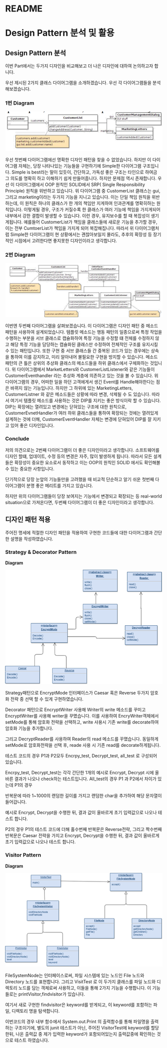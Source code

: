 # README

# **Design Pattern 분석 및 활용**

## Design Pattern 분석

이번 Part에서는 두가지 디자인을 비교해보고 더 나은 디자인에 대하여 논의하고자 합니다.

우선 제시된 2가지 클래스 다이어그램을 소개하겠습니다. 우선 각 다이어그램들을 분석해보겠습니다.

### **1번 Diagram**

![Untitled](README%20ac8c50c923024db6ab67e85daffe1f9d/Untitled.png)

우선 첫번째 다이어그램에선 명확한 디자인 패턴을 찾을 수 없었습니다. 하지만 이 다이어그램 자체는, 당장 나타나있는 기능들을 구현하기에 Simple한 다이어그램 구조입니다. Simple is best라는 말이 있듯이, 간단하고, 가독성 좋은 구조는 타인으로 하여금 그 의도를 명확히 하고 이해하기 쉽게 만들어줍니다. 하지만 문제점 역시 존재합니다. 우선 이 다이어그램에서 OOP 원칙인 SOLID에서 SRP( Single Responsibility Principle) 원칙을 위반하고 있습니다. 위 다이어그램 중 CustomerList 클래스는 gui, 그리고 marketing이라는 두가지 기능을 지니고 있습니다. 이는 단일 책임 원칙을 위반하는데, 이 원칙은 하나의 클래스가 한 개의 책임만 지게하여 인과관계를 명확히하는 원칙입니다. 이렇게될 경우, 구조가 커질수록 한 클래스가 여러 기능에 책임을 가지게되어 내부에서 강한 결합이 발생할 수 있습니다. 이런 경우, 유지보수를 할 때 복잡성이 생기게됩니다. 예를들어 CustomerList가 책임을 클래스들에 새로운 기능을 추가할 경우, 이는 전부 CumtoerList가 책임을 가지게 되어 복잡해집니다. 따라서 위 다이어그램처럼 Simple한 다이어그램이 현 상황에서는 괜찮아보일지 몰라도, 추후의 확장성 등 장기적인 시점에서 고려한다면 좋지못한 디자인이라고 생각합니다.

### **2번 Diagram**

![Untitled](README%20ac8c50c923024db6ab67e85daffe1f9d/Untitled%201.png)

이번엔 두번째 다이어그램을 살펴보겠습니다. 이 다이어그램은 디자인 패턴 중 메소드 패턴을 사용하여 설계되었습니다. 템플릿 메소드는 행동 패턴의 일종으로써 특정 작업을 수행하는 부분을 서브 클래스로 캡슐화하여 특정 기능을 수정할 떄 전체를 수정하지 않고 해당 특정 기능을 담당하는 캡슐화된 클래스만 수정하여 전체적인 구조를 유지시킬 수 있는 패턴입니다. 또한 구현 중 서브 클래스들 간 중복된 코드가 있는 경우에는 상속을 통하여 이를 감지하고, 미리 알아내어 불필요한 구현을 방지할 수 있습니다. 메소드 패턴의 큰 틀은 상위의 추상화 클래스의 메소드들을 하위 클래스에서 구체화하는 것입니다. 위 다이어그램에서 MarketLetters와 CustomerListListener와 같은 기능들이 CustomerEventhandler 라는 추상화 계층에 의존하고 있는 것을 볼 수 있습니다. 위 다이어그램의 경우, 어떠한 일을 하던 고객에게서 생긴 Event를 Handle해야한다는 점은 바뀌지 않는 기능입니다. 하지만 그 하위에 있는 MarketingLetters, CustomerListner 와 같은 메소드들은 상황에 따라 변경, 삭제될 수 도 있습니다. 따라서 여기서 템플릿 메소드를 사용하는 것은 DIP를 지키는 좋은 방식이락 할 수 있습니다. DIP는 확장에는 열려있고 변경에는 닫혀있는 구조에 대한 원칙으로, CustomerEvnetHandler가 여러 하위 클래스들을 통하여 확장되는 것에는 열려있게 설계하는 것에 더해, CustomerEventHandler 자체는 변경에 닫혀있어 DIP를 잘 지키고 있어 좋은 디자인입니다.

### Conclude

저의 의견으로는 2번째 다이어그램이 더 좋은 디자인이라고 생각합니다. 소프트웨어를 디자인 할떄, 업데이트, 수정 등의 변경은 자주, 많이 발생하게 됩니다. 따라서 모든 설계들은 확장성이 중요한 요소로서 동작하고 이는 OOP의 원칙인 SOLID 에서도 확인해볼 수 있는 중요한 사항입니다.

단기적으로 당장 눈앞의 기능들만을 고려했을 때 비교적 단순하고 알기 쉬운 첫번째 다이어그램이 분명 좋은 메리트를 가지고 있습니다.

하지만 위의 다이어그램들이 당장 보여지는 기능에서 변경되고 확장되는 등 real-world situation으로 가져온다면, 두번째 다이어그램이 더 좋은 디자인이라고 생각합니다.

## 디자인 패턴 적용

주어진 명세에 적절한 디자인 패턴을 적용하여 구현한 코드들에 대한 다이어그램과 간단한 설명을 작성하였습니다.

### Strategy & Decorator Pattern

**Diagram**

![Untitled](README%20ac8c50c923024db6ab67e85daffe1f9d/Untitled%202.png)

Strategy패턴으로 EncryptMode 인터페이스가 Caesar 혹은 Reverse 두가지 암호화 전략 중 선택 할 수 있게 구현하였습니다.

Decorator 패턴으로 EncryptWriter 사용해 Writer의 write 메소드를 꾸미고 EncryptWriter를 사용해 writer을 꾸몄습니다. 이를 사용하여 EncryWriter객체에서 setMode를 통해 암호화 전략을 선택하고, write 사용시 기존 write를 decorate하여 암호화 기능을 추가합니다.

그리고 DecryptReader를 사용하여 Reader의 read 메소드를 꾸몄습니다. 동일하게 setMode로 암호화전략을 선택 후, reade 사용 시 기존 read를 decorate하게됩니다.

테스트 코드의 경우 P1과 P2모두 Encrpy_test, Decrypt_test, all_test 로 구성되어 있습니다.

Encrpy_test, Decrypt_test는 각각 간단한 1개의 예시로 Encrypt, Decrypt 시에 올바른 결과가 나오나 check하는 테스트입니다. All_test의 경우 P1 과 P2에서 차이가 있는데 P1의 경우

반복문에 따라 1~1000의 랜덤한 길이를 가지고 랜덤한 char을 추가하여 해당 문자열이 들어갑니다.

예시로 Encrypt, Decrypt을 수행한 뒤, 결과 값이 올바르게 초기 입력값으로 나오나 테스트 합니다.

P2의 경우 P1의 테스트 코드에 더해 홀수번째 반복문은 Reverse전략, 그리고 짝수번째 반복문은 Caesar 전략을 가지고 Encrypt, Decrypt을 수행한 뒤, 결과 값이 올바르게 초기 입력값으로 나오나 테스트 합니다.

### Visitor Pattern

**Diagram**

![Untitled](README%20ac8c50c923024db6ab67e85daffe1f9d/Untitled%203.png)

FileSystemNode는 인터페이스로써, 파일 시스템에 있는 노드인 File 노드와 Directory 노드를 표현합니다. 그리고 VisitTest 로 이 두가지 클래스를 파일 노드와 디렉토리 노드를 담는 객체로써 사용하고, 이들을 통해 2가지 기능을 수행합니다. 이 기능들로는 printVisitor,findvisitor가 있습니다. 

여기서 새로 구현한 findvisitor은 keyword를 받게되고, 이 keyword를 포함하는 파일, 디렉토리 명을 탐색합니다. 

이번코드의 경우 내부 함수에서 System.out.Print 의 출력함수를 통해 파일명을 출력하는 구조이기에, 별도의 junit 테스트가 아닌, 주어진 VisitorTest에 keyword를 할당한뒤, 나온 출력값 중 제가 입력한 keyword가 포함되어있는지 출력값중에 확인하는 것으로 테스트 하였습니다.
